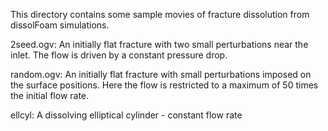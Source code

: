 This directory contains some sample movies of fracture dissolution from
dissolFoam simulations.

2seed.ogv: An initially flat fracture with two small perturbations near
the inlet. The flow is driven by a constant pressure drop.

random.ogv: An initially flat fracture with small perturbations imposed
on the surface positions. Here the flow is restricted to a maximum of
50 times the initial flow rate.

ellcyl: A dissolving elliptical cylinder - constant flow rate
